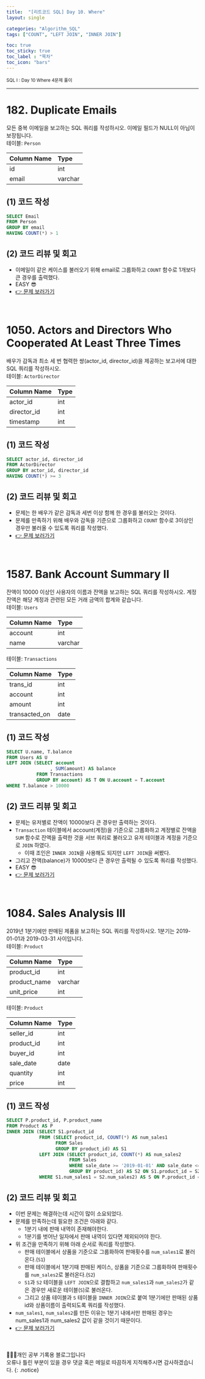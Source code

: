 ```yaml
---
title:  "[리트코드 SQL] Day 10. Where"
layout: single

categories: "Algorithm_SQL"
tags: ["COUNT", "LEFT JOIN", "INNER JOIN"]

toc: true
toc_sticky: true
toc_label : "목차"
toc_icon: "bars"
---
```


<small>SQL I : Day 10 Where 4문제 풀이</small>

***

# <span class="half_HL">182. Duplicate Emails</span>
모든 중복 이메일을 보고하는 SQL 쿼리를 작성하시오. 이메일 필드가 NULL이 아님이 보장됩니다.<br>
테이블: ```Person```

| Column Name    | Type     |
|:---------------|:---------|
| id             | int      |
| email          | varchar  |

## (1) 코드 작성
```sql
SELECT Email
FROM Person
GROUP BY email
HAVING COUNT(*) > 1
```

## (2) 코드 리뷰 및 회고
- 이메일이 같은 케이스를 불러오기 위해 email로 그룹화하고 ```COUNT``` 함수로 1개보다 큰 경우를 출력했다.
- EASY 😎
- [👉 문제 보러가기](https://leetcode.com/problems/duplicate-emails/submissions/917934434/?envType=study-plan&id=sql-i)

<br>

# <span class="half_HL">1050. Actors and Directors Who Cooperated At Least Three Times</span>
배우가 감독과 최소 세 번 협력한 쌍(actor_id, director_id)을 제공하는 보고서에 대한 SQL 쿼리를 작성하시오.<br>
테이블: ```ActorDirector```

| Column Name | Type    |
|:------------|:--------|
| actor_id    | int     |
| director_id | int     |
| timestamp   | int     |

## (1) 코드 작성
```sql
SELECT actor_id, director_id
FROM ActorDirector
GROUP BY actor_id, director_id
HAVING COUNT(*) >= 3
```

## (2) 코드 리뷰 및 회고
- 문제는 한 배우가 같은 감독과 세번 이상 함께 한 경우를 불러오는 것이다.
- 문제를 만족하기 위해 배우와 감독을 기준으로 그룹화하고 ```COUNT``` 함수로 3이상인 경우만 불러올 수 있도록 쿼리를 작성했다.
- [👉 문제 보러가기](https://leetcode.com/problems/actors-and-directors-who-cooperated-at-least-three-times/?envType=study-plan&id=sql-i)

<br>

# <span class="half_HL">1587. Bank Account Summary II</span>
잔액이 10000 이상인 사용자의 이름과 잔액을 보고하는 SQL 쿼리를 작성하시오. 계정 잔액은 해당 계정과 관련된 모든 거래 금액의 합계와 같습니다.<br>
테이블: ```Users```

| Column Name | Type    |
|:------------|:--------|
| account     | int     |
| name        | varchar |

테이블: ```Transactions```

| Column Name   | Type    |
|:--------------|:--------|
| trans_id      | int     |
| account       | int     |
| amount        | int     |
| transacted_on | date    |

## (1) 코드 작성
```sql
SELECT U.name, T.balance
FROM Users AS U
LEFT JOIN (SELECT account
                , SUM(amount) AS balance
           FROM Transactions
           GROUP BY account) AS T ON U.account = T.account
WHERE T.balance > 10000
```

## (2) 코드 리뷰 및 회고
- 문제는 유저별로 잔액이 10000보다 큰 경우만 출력하는 것이다.
- ```Transaction``` 테이블에서 account(계정)을 기준으로 그룹화하고 계정별로 잔액을 ```SUM``` 함수로 잔액을 출력한 것을 서브 쿼리로 불러오고 유저 테이블과 계정을 기준으로 ```JOIN``` 하였다.
  - 이때 조인은 ```INNER JOIN```을 사용해도 되지만 ```LEFT JOIN```을 써봤다.
- 그리고 잔액(balance)가 10000보다 큰 경우만 출력될 수 있도록 쿼리를 작성했다.
- EASY 😎
- [👉 문제 보러가기](https://leetcode.com/problems/bank-account-summary-ii/?envType=study-plan&id=sql-i)

<br>

# <span class="half_HL">1084. Sales Analysis III</span>
2019년 1분기에만 판매된 제품을 보고하는 SQL 쿼리를 작성하시오. 1분기는 2019-01-01과 2019-03-31 사이입니다.<br>
테이블: ```Product```

| Column Name  | Type    |
|:-------------|:--------|
| product_id   | int     |
| product_name | varchar |
| unit_price   | int     |

테이블: ```Product```

| Column Name  | Type    |
|:-------------|:--------|
| seller_id   | int     |
| product_id  | int     |
| buyer_id    | int     |
| sale_date   | date    |
| quantity    | int     |
| price       | int     |

## (1) 코드 작성
```sql
SELECT P.product_id, P.product_name
FROM Product AS P
INNER JOIN (SELECT S1.product_id
            FROM (SELECT product_id, COUNT(*) AS num_sales1
                  FROM Sales
                  GROUP BY product_id) AS S1
            LEFT JOIN (SELECT product_id, COUNT(*) AS num_sales2
                       FROM Sales
                       WHERE sale_date >= '2019-01-01' AND sale_date <= '2019-03-31'
                       GROUP BY product_id) AS S2 ON S1.product_id = S2.product_id
            WHERE S1.num_sales1 = S2.num_sales2) AS S ON P.product_id = S.product_id
```

## (2) 코드 리뷰 및 회고
- 이번 문제는 해결하는데 시간이 많이 소요되었다.
- 문제를 만족하는데 필요한 조건은 아래와 같다.
  - 1분기 내에 판매 내역이 존재해야한다.
  - 1분기를 벗어난 일자에서 판매 내역이 있다면 제외되어야 한다.
- 위 조건을 만족하기 위해 아래 순서로 쿼리를 작성했다.
  - 판매 테이블에서 상품을 기준으로 그룹화하여 판매횟수를 ```num_sales1```로 불러온다.(```S1```)
  - 판매 테이블에서 1분기때 판매된 케이스, 상품을 기준으로 그룹화하여 판매횟수를 ```num_sales2```로 불러온다.(```S2```)
  - ```S1```과 ```S2``` 테이블을 ```LEFT JOIN```으로 결합하고 ```num_sales1```과 ```num_sales2```가 같은 경우만 새로운 테이블(```S```)로 불러온다.
  -  그리고 상품 테이블과 ```S``` 테이블을 ```INNER JOIN```으로 붙여 1분기에만 판매된 상품id와 상품이름이 출력되도록 쿼리를 작성했다.
- ```num_sales1```, ```num_sales2```를 만든 이유는 1분기 내에서만 판매된 경우는 num_sales1과 num_sales2 값이 같을 것이기 때문이다.
- [👉 문제 보러가기](https://leetcode.com/problems/sales-analysis-iii/?envType=study-plan&id=sql-i)

<br>

👩🏻‍💻개인 공부 기록용 블로그입니다
<br>오류나 틀린 부분이 있을 경우 댓글 혹은 메일로 따끔하게 지적해주시면 감사하겠습니다.
{: .notice}